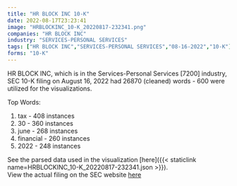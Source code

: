 ```yaml
---
title: "HR BLOCK INC 10-K"
date: 2022-08-17T23:23:41
image: "HRBLOCKINC_10-K_20220817-232341.png"
companies: "HR BLOCK INC"
industry: "SERVICES-PERSONAL SERVICES"
tags: ["HR BLOCK INC","SERVICES-PERSONAL SERVICES","08-16-2022","10-K"]
forms: "10-K"
---
```

HR BLOCK INC, which is in the Services-Personal Services [7200] industry, SEC 10-K filing on August 16, 2022 had 26870 (cleaned) words - 600 were utilized for the visualizations.

Top Words:
1. tax - 408 instances
2. 30 - 360 instances
3. june - 268 instances
4. financial - 260 instances
5. 2022 - 248 instances


See the parsed data used in the visualization [here]({{< staticlink name=HRBLOCKINC_10-K_20220817-232341.json >}}).  
View the actual filing on the SEC website [here](https://www.sec.gov/Archives/edgar/data/12659/0001838862-22-000028.txt)